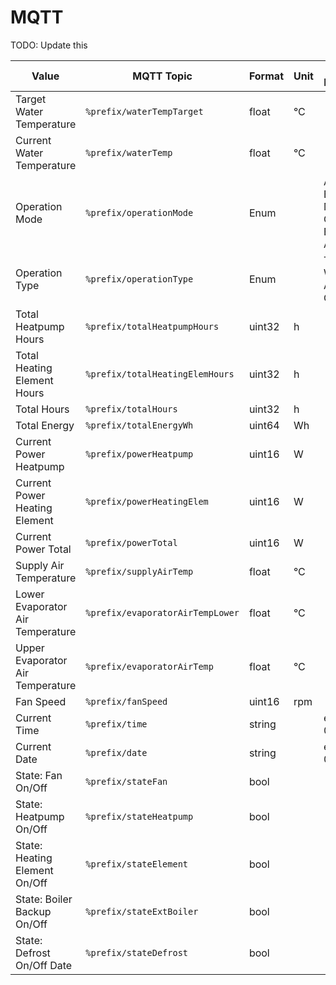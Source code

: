 # MQTT

TODO: Update this

| Value                            |                       MQTT Topic | Format | Unit |                                Other Information |
|----------------------------------|----------------------------------|--------|------|--------------------------------------------------|
| Target Water Temperature         | `%prefix/waterTempTarget`        | float  |   °C |                                                  |
| Current Water Temperature        | `%prefix/waterTemp`              | float  |   °C |                                                  |
| Operation Mode                   | `%prefix/operationMode`          | Enum   |      |  AUTO, MAN ECO ON, MAN ECO OFF, BOOST, ABSENCE   |
| Operation Type                   | `%prefix/operationType`          | Enum   |      |                         TIME WINDOW, ALWAYS ON   |
| Total Heatpump Hours             | `%prefix/totalHeatpumpHours`     | uint32 |    h |                                                  |
| Total Heating Element Hours      | `%prefix/totalHeatingElemHours`  | uint32 |    h |                                                  |
| Total Hours                      | `%prefix/totalHours`             | uint32 |    h |                                                  |
| Total Energy                     | `%prefix/totalEnergyWh`          | uint64 |   Wh |                                                  |
| Current Power Heatpump           | `%prefix/powerHeatpump`          | uint16 |    W |                                                  |
| Current Power Heating Element    | `%prefix/powerHeatingElem`       | uint16 |    W |                                                  |
| Current Power Total              | `%prefix/powerTotal`             | uint16 |    W |                                                  |
| Supply Air Temperature           | `%prefix/supplyAirTemp`          | float  |   °C |                                                  |
| Lower Evaporator Air Temperature | `%prefix/evaporatorAirTempLower` | float  |   °C |                                                  |
| Upper Evaporator Air Temperature | `%prefix/evaporatorAirTemp`      | float  |   °C |                                                  |
| Fan Speed                        | `%prefix/fanSpeed`               | uint16 |  rpm |                                                  |
| Current Time                     | `%prefix/time`                   | string |      |                                 e.g 09:11:59     |
| Current Date                     | `%prefix/date`                   | string |      |                                 e.g 07.09.2023   |
| State: Fan On/Off                | `%prefix/stateFan`               | bool   |      |                                                  |
| State: Heatpump On/Off           | `%prefix/stateHeatpump`          | bool   |      |                                                  |
| State: Heating Element On/Off    | `%prefix/stateElement`           | bool   |      |                                                  |
| State: Boiler Backup On/Off      | `%prefix/stateExtBoiler`         | bool   |      |                                                  |
| State: Defrost On/Off Date       | `%prefix/stateDefrost`           | bool   |      |                                                  |

